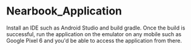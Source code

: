 # Nearbook_Application

Install an IDE such as Android Studio and build gradle. Once the build is successful, run the application on the emulator on any mobile such as Google Pixel 6 and you'd be able to access the application from there.


